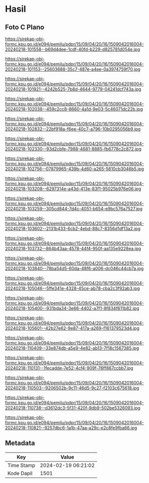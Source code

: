 # Hasil

## Foto C Plano

https://sirekap-obj-formc.kpu.go.id/e094/pemilu/pdpr/15/09/04/20/16/1509042016004-20240218-101558--b69d4dee-1cdf-40fd-b229-d825781d054e.jpg

https://sirekap-obj-formc.kpu.go.id/e094/pemilu/pdpr/15/09/04/20/16/1509042016004-20240218-101153--25603688-35c7-487e-a4ee-0a3974759f70.jpg

https://sirekap-obj-formc.kpu.go.id/e094/pemilu/pdpr/15/09/04/20/16/1509042016004-20240218-101921--4242b525-7b8d-4644-9779-04241dcf743a.jpg

https://sirekap-obj-formc.kpu.go.id/e094/pemilu/pdpr/15/09/04/20/16/1509042016004-20240218-102038--459c2cc8-8660-4a1d-9e03-5c46071dc22b.jpg

https://sirekap-obj-formc.kpu.go.id/e094/pemilu/pdpr/15/09/04/20/16/1509042016004-20240218-102832--22bf918a-f6ee-40c7-a796-10b0295056b9.jpg

https://sirekap-obj-formc.kpu.go.id/e094/pemilu/pdpr/15/09/04/20/16/1509042016004-20240218-102330--93d2cbfe-7988-4681-8885-fb6778c2c872.jpg

https://sirekap-obj-formc.kpu.go.id/e094/pemilu/pdpr/15/09/04/20/16/1509042016004-20240218-102756--07879965-439b-4d60-a265-5610cb3046b5.jpg

https://sirekap-obj-formc.kpu.go.id/e094/pemilu/pdpr/15/09/04/20/16/1509042016004-20240218-103208--6297314e-a43d-413e-83f1-95025b976e06.jpg

https://sirekap-obj-formc.kpu.go.id/e094/pemilu/pdpr/15/09/04/20/16/1509042016004-20240218-103259--305cd844-7d4c-4051-b654-e9bc576a7527.jpg

https://sirekap-obj-formc.kpu.go.id/e094/pemilu/pdpr/15/09/04/20/16/1509042016004-20240218-103602--2131b433-6cb2-4ebd-88c7-8356d1df13a2.jpg

https://sirekap-obj-formc.kpu.go.id/e094/pemilu/pdpr/15/09/04/20/16/1509042016004-20240218-103732--864b43aa-4578-44f4-950f-aa135e9228ea.jpg

https://sirekap-obj-formc.kpu.go.id/e094/pemilu/pdpr/15/09/04/20/16/1509042016004-20240218-103840--78ba54d5-60da-48f6-a006-dc046c44cb7a.jpg

https://sirekap-obj-formc.kpu.go.id/e094/pemilu/pdpr/15/09/04/20/16/1509042016004-20240218-105046--5ffe341e-4328-45ce-ab78-cba2c3f92ab3.jpg

https://sirekap-obj-formc.kpu.go.id/e094/pemilu/pdpr/15/09/04/20/16/1509042016004-20240218-105400--931bda34-3e66-4402-a7f1-8f834f611b82.jpg

https://sirekap-obj-formc.kpu.go.id/e094/pemilu/pdpr/15/09/04/20/16/1509042016004-20240218-105601--42b27e62-9e87-417a-a269-f161379523d4.jpg

https://sirekap-obj-formc.kpu.go.id/e094/pemilu/pdpr/15/09/04/20/16/1509042016004-20240218-110409--33e874db-a5e9-4e82-ab13-7f18c1567385.jpg

https://sirekap-obj-formc.kpu.go.id/e094/pemilu/pdpr/15/09/04/20/16/1509042016004-20240218-110131--1fecadde-7e52-4cf4-909f-76ff867ccbb7.jpg

https://sirekap-obj-formc.kpu.go.id/e094/pemilu/pdpr/15/09/04/20/16/1509042016004-20240218-110503--9206502b-9c11-46d5-9c27-f2103c675618.jpg

https://sirekap-obj-formc.kpu.go.id/e094/pemilu/pdpr/15/09/04/20/16/1509042016004-20240218-110738--d3612dc3-5f31-420f-9db9-502be5326093.jpg

https://sirekap-obj-formc.kpu.go.id/e094/pemilu/pdpr/15/09/04/20/16/1509042016004-20240218-110821--9257dbc6-1a1b-47aa-a29c-e2c8fe9fba66.jpg


## Metadata

| Key        | Value               |
| ---------- | ------------------- |
| Time Stamp | 2024-02-19 06:21:02 |
| Kode Dapil | 1501                |



